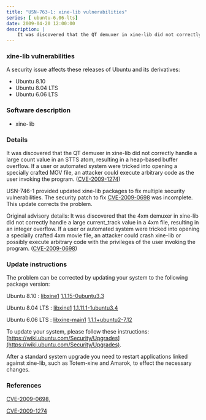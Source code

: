 ```yaml
---
title: "USN-763-1: xine-lib vulnerabilities"
series: [ ubuntu-6.06-lts]
date: 2009-04-20 12:00:00
description: |
    It was discovered that the QT demuxer in xine-lib did not correctly handle a large count value in an STTS atom, resulting in a heap-based buffer overflow. If a user or automated system were tricked into opening a specially crafted MOV file, an attacker could execute arbitrary code as the user invoking the program. ([CVE-2009-1274](http://people.ubuntu.com/~ubuntu-security/cve/CVE-2009-1274))
--- 
```

 
 


### xine-lib vulnerabilities

A security issue affects these releases of Ubuntu and its derivatives:

* Ubuntu 8.10
* Ubuntu 8.04 LTS
* Ubuntu 6.06 LTS

### Software description

* xine-lib 

### Details

It was discovered that the QT demuxer in xine-lib did not correctly handle a large count value in an STTS atom, resulting in a heap-based buffer overflow. If a user or automated system were tricked into opening a specially crafted MOV file, an attacker could execute arbitrary code as the user invoking the program. ([CVE-2009-1274](http://people.ubuntu.com/~ubuntu-security/cve/CVE-2009-1274))

USN-746-1 provided updated xine-lib packages to fix multiple security vulnerabilities. The security patch to fix [CVE-2009-0698](http://people.ubuntu.com/~ubuntu-security/cve/CVE-2009-0698) was incomplete. This update corrects the problem.

Original advisory details: It was discovered that the 4xm demuxer in xine-lib did not correctly handle a large current_track value in a 4xm file, resulting in an integer overflow. If a user or automated system were tricked into opening a specially crafted 4xm movie file, an attacker could crash xine-lib or possibly execute arbitrary code with the privileges of the user invoking the program. ([CVE-2009-0698](http://people.ubuntu.com/~ubuntu-security/cve/CVE-2009-0698)) 

### Update instructions

The problem can be corrected by updating your system to the following package version:

Ubuntu 8.10
 : [libxine1](https://launchpad.net/ubuntu/+source/xine-lib) <span> [1.1.15-0ubuntu3.3](https://launchpad.net/ubuntu/+source/xine-lib/1.1.15-0ubuntu3.3) </span> 

Ubuntu 8.04 LTS
 : [libxine1](https://launchpad.net/ubuntu/+source/xine-lib) <span> [1.1.11.1-1ubuntu3.4](https://launchpad.net/ubuntu/+source/xine-lib/1.1.11.1-1ubuntu3.4) </span> 

Ubuntu 6.06 LTS
 : [libxine-main1](https://launchpad.net/ubuntu/+source/xine-lib) <span> [1.1.1+ubuntu2-7.12](https://launchpad.net/ubuntu/+source/xine-lib/1.1.1+ubuntu2-7.12) </span> 

To update your system, please follow these instructions: [https://wiki.ubuntu.com/Security/Upgrades](https://wiki.ubuntu.com/Security/Upgrades).

After a standard system upgrade you need to restart applications linked against xine-lib, such as Totem-xine and Amarok, to effect the necessary changes. 

### References

 
 [CVE-2009-0698](http://people.ubuntu.com/~ubuntu-security/cve/CVE-2009-0698), 

 [CVE-2009-1274](http://people.ubuntu.com/~ubuntu-security/cve/CVE-2009-1274)
 

